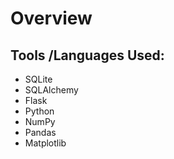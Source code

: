 # Overview


## Tools /Languages Used:
* SQLite
* SQLAlchemy
* Flask
* Python
* NumPy
* Pandas
* Matplotlib
